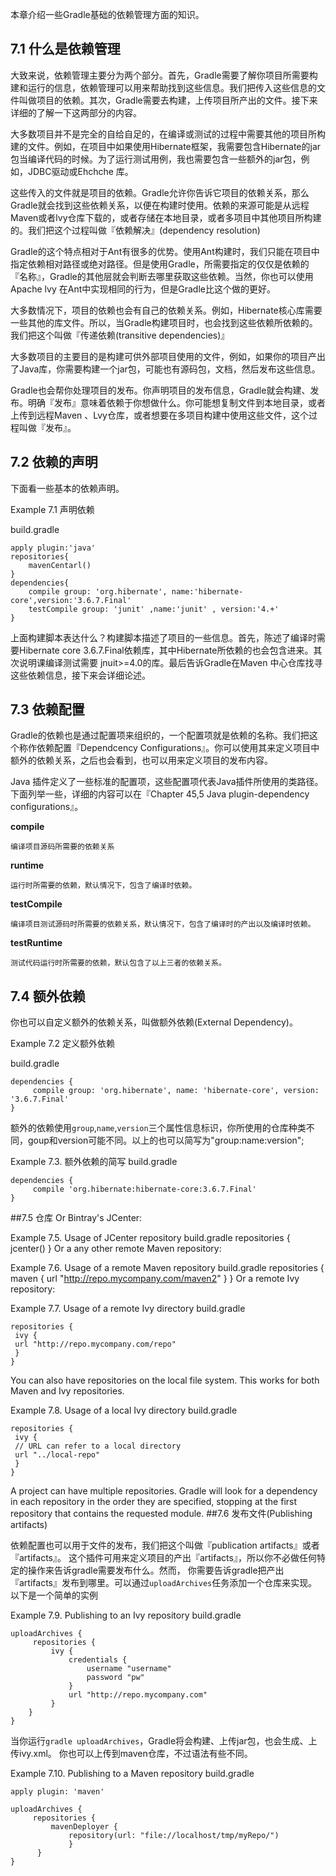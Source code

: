 本章介绍一些Gradle基础的依赖管理方面的知识。

## 7.1 什么是依赖管理

大致来说，依赖管理主要分为两个部分。首先，Gradle需要了解你项目所需要构建和运行的信息，依赖管理可以用来帮助找到这些信息。我们把传入这些信息的文件叫做项目的依赖。其次，Gradle需要去构建，上传项目所产出的文件。接下来详细的了解一下这两部分的内容。

大多数项目并不是完全的自给自足的，在编译或测试的过程中需要其他的项目所构建的文件。例如，在项目中如果使用Hibernate框架，我需要包含Hibernate的jar包当编译代码的时候。为了运行测试用例，我也需要包含一些额外的jar包，例如，JDBC驱动或Ehchche 库。

这些传入的文件就是项目的依赖。Gradle允许你告诉它项目的依赖关系，那么Gradle就会找到这些依赖关系，以便在构建时使用。依赖的来源可能是从远程Maven或者lvy仓库下载的，或者存储在本地目录，或者多项目中其他项目所构建的。我们把这个过程叫做『依赖解决』\(dependency resolution\)

Gradle的这个特点相对于Ant有很多的优势。使用Ant构建时，我们只能在项目中指定依赖相对路径或绝对路径。但是使用Gradle，所需要指定的仅仅是依赖的『名称』，Gradle的其他层就会判断去哪里获取这些依赖。当然，你也可以使用Apache lvy 在Ant中实现相同的行为，但是Gradle比这个做的更好。

大多数情况下，项目的依赖也会有自己的依赖关系。例如，Hibernate核心库需要一些其他的库文件。所以，当Gradle构建项目时，也会找到这些依赖所依赖的。我们把这个叫做『传递依赖\(transitive dependencies\)』

大多数项目的主要目的是构建可供外部项目使用的文件，例如，如果你的项目产出了Java库，你需要构建一个jar包，可能也有源码包，文档，然后发布这些信息。

Gradle也会帮你处理项目的发布。你声明项目的发布信息，Gradle就会构建、发布。明确『发布』意味着依赖于你想做什么。你可能想复制文件到本地目录，或者上传到远程Maven 、Lvy仓库，或者想要在多项目构建中使用这些文件，这个过程叫做『发布』。

## 7.2 依赖的声明

下面看一些基本的依赖声明。

Example 7.1 声明依赖

build.gradle

```
apply plugin:'java'
repositories{
    mavenCentarl()
}
dependencies{
    compile group: 'org.hibernate', name:'hibernate-core',version:'3.6.7.Final'
    testCompile group: 'junit' ,name:'junit' , version:'4.+'
}
```

上面构建脚本表达什么？构建脚本描述了项目的一些信息。首先，陈述了编译时需要Hibernate core 3.6.7.Final依赖库，其中Hibernate所依赖的也会包含进来。其次说明课编译测试需要 jnuit&gt;=4.0的库。最后告诉Gradle在Maven 中心仓库找寻这些依赖信息，接下来会详细论述。

## 7.3 依赖配置

Gradle的依赖也是通过配置项来组织的，一个配置项就是依赖的名称。我们把这个称作依赖配置『Dependcency Configurations』。你可以使用其来定义项目中额外的依赖关系，之后也会看到，也可以用来定义项目的发布内容。

Java 插件定义了一些标准的配置项，这些配置项代表Java插件所使用的类路径。下面列举一些，详细的内容可以在『Chapter 45,5 Java plugin-dependency configurations』。

**compile**

```
编译项目源码所需要的依赖关系
```

**runtime**

```
运行时所需要的依赖，默认情况下，包含了编译时依赖。
```

**testCompile**

```
编译项目测试源码时所需要的依赖关系，默认情况下，包含了编译时的产出以及编译时依赖。
```

**testRuntime**

```
测试代码运行时所需要的依赖，默认包含了以上三者的依赖关系。
```

## 7.4 额外依赖

你也可以自定义额外的依赖关系，叫做额外依赖\(External Dependency\)。



Example 7.2 定义额外依赖

build.gradle

```
dependencies {
     compile group: 'org.hibernate', name: 'hibernate-core', version: '3.6.7.Final'
}
```

额外的依赖使用`group`,`name`,`version`三个属性信息标识，你所使用的仓库种类不同，goup和version可能不同。以上的也可以简写为"group:name:version";

Example 7.3. 额外依赖的简写
build.gradle
```
dependencies {
     compile 'org.hibernate:hibernate-core:3.6.7.Final'
}
```

##7.5 仓库
Or Bintray's JCenter:

Example 7.5. Usage of JCenter repository
build.gradle
repositories {
 jcenter()
}
Or a any other remote Maven repository:

Example 7.6. Usage of a remote Maven repository
build.gradle
repositories {
 maven {
 url "http://repo.mycompany.com/maven2"
 }
}
Or a remote Ivy repository:

Example 7.7. Usage of a remote Ivy directory
build.gradle
```
repositories {
 ivy {
 url "http://repo.mycompany.com/repo"
 }
}
```
You can also have repositories on the local file system. This works for both Maven and Ivy repositories.

Example 7.8. Usage of a local Ivy directory
build.gradle
```
repositories {
 ivy {
 // URL can refer to a local directory
 url "../local-repo"
 }
}
```
A project can have multiple repositories. Gradle will look for a dependency in each repository in the order they are specified, stopping at the first repository that contains the requested module.
##7.6 发布文件(Publishing artifacts)

依赖配置也可以用于文件的发布，我们把这个叫做『publication artifacts』或者『artifacts』。
这个插件可用来定义项目的产出『artifacts』，所以你不必做任何特定的操作来告诉gradle需要发布什么。然而， 你需要告诉gradle把产出『artifacts』发布到哪里。可以通过`uploadArchives`任务添加一个仓库来实现。以下是一个简单的实例

Example 7.9. Publishing to an Ivy repository
build.gradle
```
uploadArchives {
     repositories {
         ivy {
             credentials {
                 username "username"
                 password "pw"
             }
             url "http://repo.mycompany.com"
         }
    }
}
```
当你运行`gradle uploadArchives`，Gradle将会构建、上传jar包，也会生成、上传ivy.xml。
你也可以上传到maven仓库，不过语法有些不同。

Example 7.10. Publishing to a Maven repository
build.gradle
```
apply plugin: 'maven'

uploadArchives {
     repositories {
         mavenDeployer {
             repository(url: "file://localhost/tmp/myRepo/")
             }
      }
}
```














